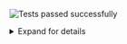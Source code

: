 ![Tests passed successfully](https://img.shields.io/badge/tests-1%20passed-success)
<details><summary>Expand for details</summary>
 
|Report|Passed|Failed|Skipped|Time|
|:---|---:|---:|---:|---:|
|fixtures/external/jest/jest-react-component-test-results.xml|1:white_check_mark:|||1000ms|
## :white_check_mark: <a id="user-content-r0" href="#r0">fixtures/external/jest/jest-react-component-test-results.xml</a>
**1** tests were completed in **1000ms** with **1** passed, **0** failed and **0** skipped.
|Test suite|Passed|Failed|Skipped|Time|
|:---|---:|---:|---:|---:|
|[\<Component /\>](#r0s0)|1:white_check_mark:|||798ms|
### :white_check_mark: <a id="user-content-r0s0" href="#r0s0">\<Component /\></a>
```
:white_check_mark: <Component /> should render properly
```
</details>